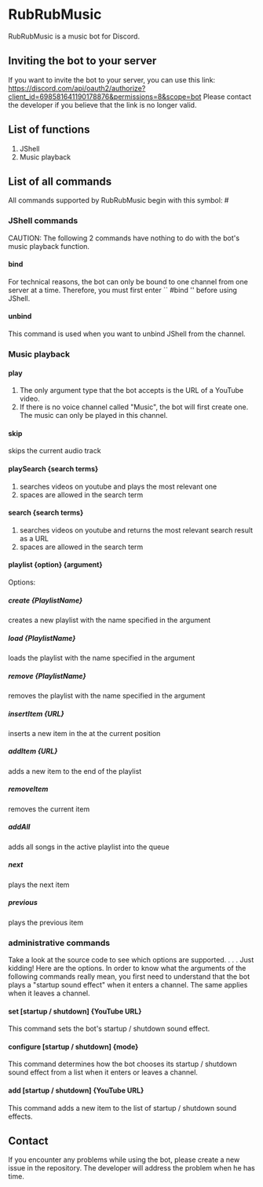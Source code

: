 # RubRubMusic
RubRubMusic is a music bot for Discord.

## Inviting the bot to your server
If you want to invite the bot to your server, you can use this link: https://discord.com/api/oauth2/authorize?client_id=698581641190178876&permissions=8&scope=bot
Please contact the developer if you believe that the link is no longer valid.

## List of functions
1. JShell
2. Music playback

## List of all commands
All commands supported by RubRubMusic begin with this symbol: #
### JShell commands
CAUTION: The following 2 commands have nothing to do with the bot's music playback function.
#### bind
For technical reasons, the bot can only be bound to one channel from one server at a time. Therefore, you must first enter `` #bind '' before using JShell.

#### unbind
This command is used when you want to unbind JShell from the channel.

### Music playback
#### play
1. The only argument type that the bot accepts is the URL of a YouTube video.
2. If there is no voice channel called "Music", the bot will first create one. The music can only be played in this channel.

#### skip
skips the current audio track

#### playSearch {search terms}
1. searches videos on youtube and plays the most relevant one
2. spaces are allowed in the search term

#### search {search terms}
1. searches videos on youtube and returns the most relevant search result as a URL
2. spaces are allowed in the search term

#### playlist {option} {argument}
Options:
##### create {PlaylistName}
creates a new playlist with the name specified in the argument
##### load {PlaylistName}
loads the playlist with the name specified in the argument
##### remove {PlaylistName}
removes the playlist with the name specified in the argument
##### insertItem {URL}
inserts a new item in the at the current position
##### addItem {URL}
adds a new item to the end of the playlist
##### removeItem
removes the current item
##### addAll
adds all songs in the active playlist into the queue
##### next
plays the next item
##### previous
plays the previous item

### administrative commands
Take a look at the source code to see which options are supported.
.
.
.
Just kidding! Here are the options.
In order to know what the arguments of the following commands really mean, you first need to understand that the bot plays a "startup sound effect" when it enters a channel. The same applies when it leaves a channel.
#### set [startup / shutdown] {YouTube URL}
This command sets the bot's startup / shutdown sound effect.

#### configure [startup / shutdown] {mode}
This command determines how the bot chooses its startup / shutdown sound effect from a list when it enters or leaves a channel.

#### add [startup / shutdown] {YouTube URL}
This command adds a new item to the list of startup / shutdown sound effects.

## Contact
If you encounter any problems while using the bot, please create a new issue in the repository. The developer will address the problem when he has time.
